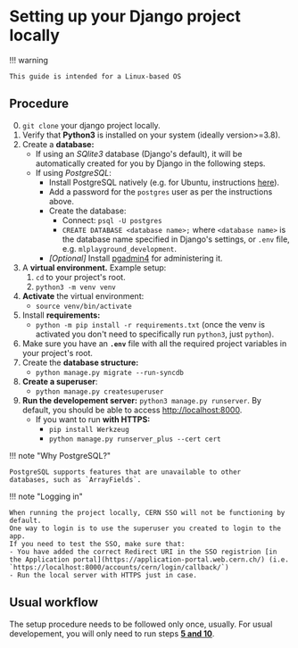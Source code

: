# Setting up your Django project locally

!!! warning 
	
	This guide is intended for a Linux-based OS
	


## Procedure

0. `git clone` your django project locally.
1. Verify that **Python3** is installed on your system (ideally version>=3.8).
2. Create a **database:**
    - If using an *SQlite3* database (Django's default), it will be automatically
	created for you by Django in the following steps.
	- If using *PostgreSQL*:
		- Install PostgreSQL natively (e.g. for Ubuntu,
		instructions [here](https://ubuntu.com/server/docs/databases-postgresql)).
		- Add a password for the `postgres` user as per the instructions above.
		- Create the database:
		    - Connect: `psql -U postgres`
			- `CREATE DATABASE <database name>;` where `<database name>` is the database
			name specified in Django's settings, or `.env` file, e.g. `mlplayground_development`.
		- *[Optional]* Install [pgadmin4](https://www.pgadmin.org/) for administering it.
3. A **virtual environment.** Example setup:
	1. `cd` to your project's root.
	2. `python3 -m venv venv`
4. **Activate** the virtual environment:
	- `source venv/bin/activate` 
5. Install **requirements:**
	- `python -m pip install -r requirements.txt` (once the venv is activated
    you don't need to specifically run `python3`, just `python`).
6. Make sure you have an **`.env`** file with all the required project variables in
your project's root.
7. Create the **database structure:**
    - `python manage.py migrate --run-syncdb`
8. **Create a superuser**:
	- `python manage.py createsuperuser`
9. **Run the developement server:** `python3 manage.py runserver`. By default, you should
be able to access [http://localhost:8000](http://localhost:8000).
    - If you want to run **with HTTPS:**
        - `pip install Werkzeug`
        - `python manage.py runserver_plus --cert cert`
		
!!! note "Why PostgreSQL?"
	
	PostgreSQL supports features that are unavailable to other
	databases, such as `ArrayFields`.
	
!!! note "Logging in"
	
	When running the project locally, CERN SSO will not be functioning by default.
	One way to login is to use the superuser you created to login to the app.
 	If you need to test the SSO, make sure that:
  	- You have added the correct Redirect URI in the SSO registrion [in the Application portal](https://application-portal.web.cern.ch/) (i.e. `https://localhost:8000/accounts/cern/login/callback/`)	
   	- Run the local server with HTTPS just in case.
	
## Usual workflow

The setup procedure needs to be followed only once, usually.
For usual developement, you will only need to run steps [**5 and 10**](#procedure).

